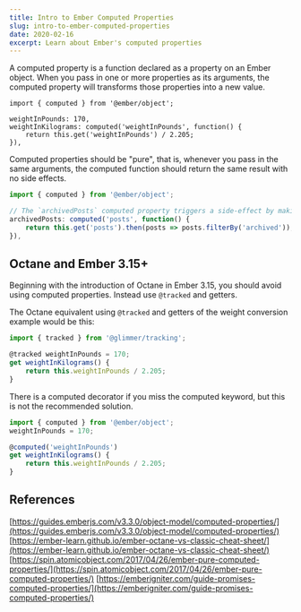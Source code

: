 ```yaml
---
title: Intro to Ember Computed Properties
slug: intro-to-ember-computed-properties
date: 2020-02-16
excerpt: Learn about Ember's computed properties
---
```


A computed property is a function declared as a property on an Ember object. When you pass in one or more properties as its arguments, the computed property will transforms those properties into a new value.

```
import { computed } from '@ember/object';

weightInPounds: 170,
weightInKilograms: computed('weightInPounds', function() {
	return this.get('weightInPounds') / 2.205;
}),
```

Computed properties should be "pure", that is, whenever you pass in the same arguments, the computed function should return the same result with no side effects.

```js
import { computed } from '@ember/object';

// The `archivedPosts` computed property triggers a side-effect by making a network request and returning a promise. Once the promise is fulfilled, it'll populate the `posts` property array with the expected or unexpected values. But this is considered a "side-effect" and not idempotent and "pure".
archivedPosts: computed('posts', function() {
	return this.get('posts').then(posts => posts.filterBy('archived'));
}),
```

## Octane and Ember 3.15+

Beginning with the introduction of Octane in Ember 3.15, you should avoid using computed properties. Instead use `@tracked` and getters.

The Octane equivalent using `@tracked` and getters of the weight conversion example would be this:
```js
import { tracked } from '@glimmer/tracking';

@tracked weightInPounds = 170;
get weightInKilograms() {
	return this.weightInPounds / 2.205;
}
```

There is a computed decorator if you miss the computed keyword, but this is not the recommended solution.

```js
import { computed } from '@ember/object';
weightInPounds = 170;

@computed('weightInPounds')
get weightInKilograms() {
	return this.weightInPounds / 2.205;
}
```

## References

[https://guides.emberjs.com/v3.3.0/object-model/computed-properties/](https://guides.emberjs.com/v3.3.0/object-model/computed-properties/)
[https://ember-learn.github.io/ember-octane-vs-classic-cheat-sheet/](https://ember-learn.github.io/ember-octane-vs-classic-cheat-sheet/)
[https://spin.atomicobject.com/2017/04/26/ember-pure-computed-properties/](https://spin.atomicobject.com/2017/04/26/ember-pure-computed-properties/)
[https://emberigniter.com/guide-promises-computed-properties/](https://emberigniter.com/guide-promises-computed-properties/)